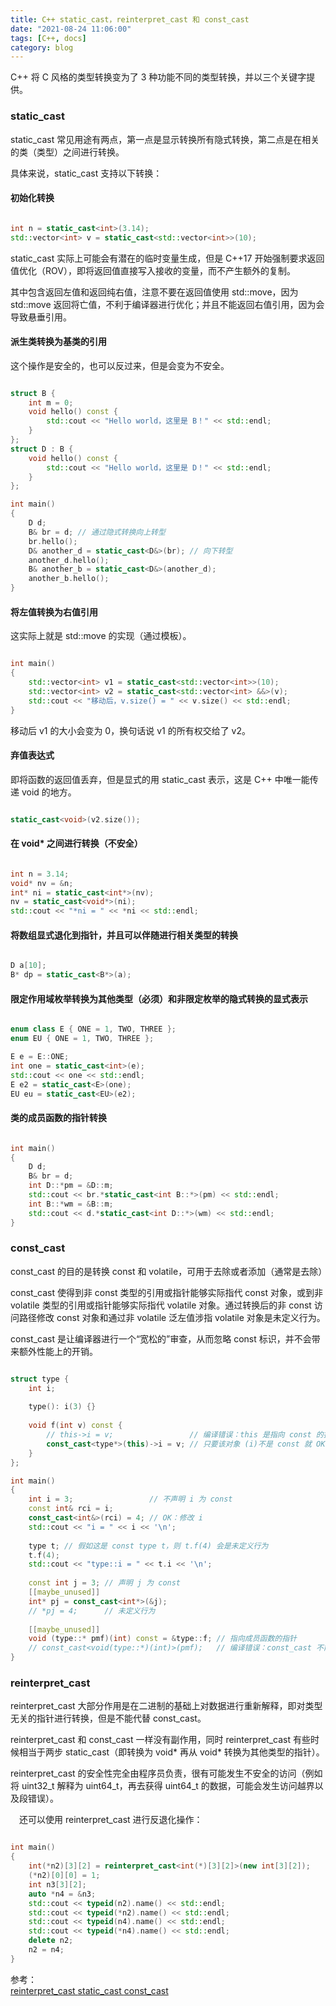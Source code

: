 ```yaml
---
title: C++ static_cast，reinterpret_cast 和 const_cast
date: "2021-08-24 11:06:00"
tags: [C++, docs]
category: blog
---
```

C++ 将 C 风格的类型转换变为了 3 种功能不同的类型转换，并以三个关键字提供。

<!-- more -->


### static\_cast

static\_cast 常见用途有两点，第一点是显示转换所有隐式转换，第二点是在相关的类（类型）之间进行转换。

具体来说，static\_cast 支持以下转换：

#### 初始化转换

```cpp

int n = static_cast<int>(3.14);
std::vector<int> v = static_cast<std::vector<int>>(10);

```

static\_cast 实际上可能会有潜在的临时变量生成，但是 C++17 开始强制要求返回值优化（ROV），即将返回值直接写入接收的变量，而不产生额外的复制。

其中包含返回左值和返回纯右值，注意不要在返回值使用 std::move，因为 std::move 返回将亡值，不利于编译器进行优化；并且不能返回右值引用，因为会导致悬垂引用。

#### 派生类转换为基类的引用

这个操作是安全的，也可以反过来，但是会变为不安全。

```cpp

struct B {
    int m = 0;
    void hello() const {
        std::cout << "Hello world，这里是 B！" << std::endl;
    }
};
struct D : B {
    void hello() const {
        std::cout << "Hello world，这里是 D！" << std::endl;
    }
};

int main()
{
    D d;
    B& br = d; // 通过隐式转换向上转型
    br.hello();
    D& another_d = static_cast<D&>(br); // 向下转型
    another_d.hello();
    B& another_b = static_cast<D&>(another_d);
    another_b.hello();
}

```

#### 将左值转换为右值引用

这实际上就是 std::move 的实现（通过模板）。

```cpp

int main()
{
    std::vector<int> v1 = static_cast<std::vector<int>>(10);
    std::vector<int> v2 = static_cast<std::vector<int> &&>(v);
    std::cout << "移动后，v.size() = " << v.size() << std::endl;
}

```

移动后 v1 的大小会变为 0，换句话说 v1 的所有权交给了 v2。

#### 弃值表达式

即将函数的返回值丢弃，但是显式的用 static\_cast 表示，这是 C++ 中唯一能传递 void 的地方。

```cpp

static_cast<void>(v2.size());

```

#### 在 void\* 之间进行转换（不安全）

```cpp

int n = 3.14;
void* nv = &n;
int* ni = static_cast<int*>(nv);
nv = static_cast<void*>(ni);
std::cout << "*ni = " << *ni << std::endl;

```

#### 将数组显式退化到指针，并且可以伴随进行相关类型的转换

```cpp

D a[10];
B* dp = static_cast<B*>(a);

```

#### 限定作用域枚举转换为其他类型（必须）和非限定枚举的隐式转换的显式表示

```cpp

enum class E { ONE = 1, TWO, THREE };
enum EU { ONE = 1, TWO, THREE };

E e = E::ONE;
int one = static_cast<int>(e);
std::cout << one << std::endl;
E e2 = static_cast<E>(one);
EU eu = static_cast<EU>(e2);

```

#### 类的成员函数的指针转换

```cpp

int main()
{
    D d;
    B& br = d;
    int D::*pm = &D::m;
    std::cout << br.*static_cast<int B::*>(pm) << std::endl;
    int B::*wm = &B::m;
    std::cout << d.*static_cast<int D::*>(wm) << std::endl;
}

```

### const\_cast

const\_cast 的目的是转换 const 和 volatile，可用于去除或者添加（通常是去除）

const\_cast 使得到非 const 类型的引用或指针能够实际指代 const 对象，或到非 volatile 类型的引用或指针能够实际指代 volatile 对象。通过转换后的非 const 访问路径修改 const 对象和通过非 volatile 泛左值涉指 volatile 对象是未定义行为。

const\_cast 是让编译器进行一个“宽松的”审查，从而忽略 const 标识，并不会带来额外性能上的开销。

```cpp

struct type {
    int i;
 
    type(): i(3) {}
 
    void f(int v) const {
        // this->i = v;                 // 编译错误：this 是指向 const 的指针
        const_cast<type*>(this)->i = v; // 只要该对象 (i)不是 const 就 OK
    }
};

int main() 
{
    int i = 3;                 // 不声明 i 为 const
    const int& rci = i; 
    const_cast<int&>(rci) = 4; // OK：修改 i
    std::cout << "i = " << i << '\n';
 
    type t; // 假如这是 const type t，则 t.f(4) 会是未定义行为
    t.f(4);
    std::cout << "type::i = " << t.i << '\n';
 
    const int j = 3; // 声明 j 为 const
    [[maybe_unused]]
    int* pj = const_cast<int*>(&j);
    // *pj = 4;      // 未定义行为
 
    [[maybe_unused]]
    void (type::* pmf)(int) const = &type::f; // 指向成员函数的指针
    // const_cast<void(type::*)(int)>(pmf);   // 编译错误：const_cast 不能用于成员函数指针
}

```

### reinterpret\_cast

reinterpret\_cast 大部分作用是在二进制的基础上对数据进行重新解释，即对类型无关的指针进行转换，但是不能代替 const\_cast。

reinterpret\_cast 和 const\_cast 一样没有副作用，同时 reinterpret\_cast 有些时候相当于两步 static\_cast（即转换为 void\* 再从 void\* 转换为其他类型的指针）。

reinterpret\_cast 的安全性完全由程序员负责，很有可能发生不安全的访问（例如将 uint32\_t 解释为 uint64\_t，再去获得 uint64\_t 的数据，可能会发生访问越界以及段错误）。

　还可以使用 reinterpret\_cast 进行反退化操作：

```cpp

int main()
{
    int(*n2)[3][2] = reinterpret_cast<int(*)[3][2]>(new int[3][2]);
    (*n2)[0][0] = 1;
    int n3[3][2];
    auto *n4 = &n3;
    std::cout << typeid(n2).name() << std::endl;
    std::cout << typeid(*n2).name() << std::endl;
    std::cout << typeid(n4).name() << std::endl;
    std::cout << typeid(*n4).name() << std::endl;
    delete n2;
    n2 = n4;
}

```

<div class="ref-label">参考：</div>
<div class="ref-list">
<a href="https://en.cppreference.com/w/cpp/language/reinterpret_cast">
reinterpret_cast
</a>
<a href="https://en.cppreference.com/w/cpp/language/static_cast">
static_cast
</a>
<a href="https://en.cppreference.com/w/cpp/language/const_cast">
const_cast
</a>
</div>
